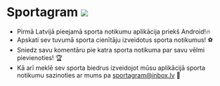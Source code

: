 # Sportagram ![](https://github.com/Porfovore/Sportagram/blob/master/atteli/SPORTAGRAMLOGOmini.jpg)
- Pirmā Latvijā pieejamā sporta notikumu aplikācija priekš Android!🔥
- Apskati sev tuvumā sporta cienītāju izveidotus sporta notikumus! ⚽
- Sniedz savu komentāru pie katra sporta notikuma par savu vēlmi pievienoties! 🏆
- Kā arī meklē sev sporta biedrus izveidojot mūsu aplikācijā sporta notikumu sazinoties ar mums pa sportagram@inbox.lv 📧


